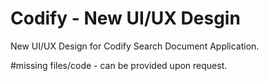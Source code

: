 # Codify - New UI/UX Desgin
New UI/UX Design for Codify Search Document Application.

#missing files/code - can be provided upon request.
